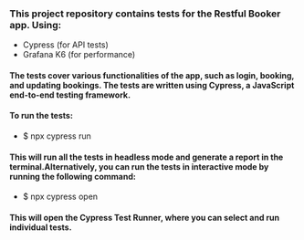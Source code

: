 ### This project repository contains tests for the Restful Booker app. Using:
* Cypress (for API tests)
* Grafana K6 (for performance)

#### The tests cover various functionalities of the app, such as login, booking, and updating bookings. The tests are written using Cypress, a JavaScript end-to-end testing framework.

#### To run the tests: 
 * $ npx cypress run

#### This will run all the tests in headless mode and generate a report in the terminal.Alternatively, you can run the tests in interactive mode by running the following command:
 * $ npx cypress open

#### This will open the Cypress Test Runner, where you can select and run individual tests.
